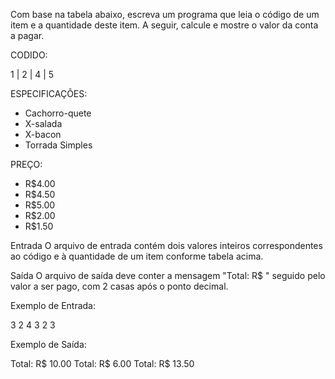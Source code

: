 Com base na tabela abaixo, escreva um programa que leia o código de um item e a quantidade deste item. A seguir, calcule e mostre o valor da conta a pagar.

CODIDO:

1 | 2 | 4 | 5

ESPECIFICAÇÕES:

- Cachorro-quete
- X-salada
- X-bacon
- Torrada Simples

PREÇO:

- R$4.00
- R$4.50
- R$5.00
- R$2.00
- R$1.50

Entrada
O arquivo de entrada contém dois valores inteiros correspondentes ao código e à quantidade de um item conforme tabela acima.

Saída
O arquivo de saída deve conter a mensagem "Total: R$ " seguido pelo valor a ser pago, com 2 casas após o ponto decimal.

Exemplo de Entrada:

3 2
4 3
2 3

Exemplo de Saída:

Total: R$ 10.00
Total: R$ 6.00
Total: R$ 13.50
